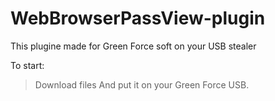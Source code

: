 # WebBrowserPassView-plugin
This plugine made for Green Force soft on your USB stealer

To start:

> Download files
> And put it on your Green Force USB.

